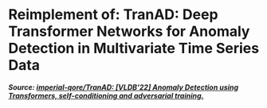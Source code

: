 # Reimplement of: TranAD: Deep Transformer Networks for Anomaly Detection in Multivariate Time Series Data

***Source: [imperial-qore/TranAD: [VLDB&#39;22] Anomaly Detection using Transformers, self-conditioning and adversarial training.](https://github.com/imperial-qore/TranAD?tab=readme-ov-file)***

